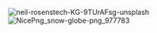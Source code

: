 ![neil-rosenstech-KG-9TUrAFsg-unsplash](https://user-images.githubusercontent.com/70063349/133549208-272ca28d-ae41-4647-b66e-5b30220c788c.jpg)
![NicePng_snow-globe-png_977783](https://user-images.githubusercontent.com/70063349/133549209-885b58ea-5508-4251-9c87-93479358ba52.png)

